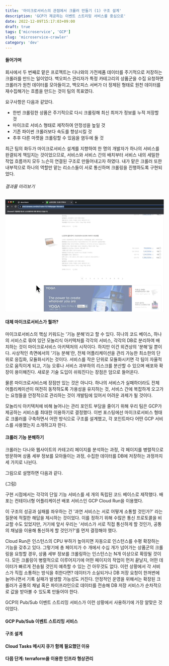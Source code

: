 ```yaml
---
title: '마이크로서비스의 관점에서 크롤러 만들기 (1) 구조 설계'
description: 'GCP가 제공하는 이벤트 스트리밍 서비스를 중심으로'
date: 2022-12-09T15:17:03+09:00
draft: true
tags: ['microservice', 'GCP']
slug: 'microservice-crawler'
category: 'dev'
---
```


#### 들어가며

회사에서 두 번째로 맡은 프로젝트는 다나와의 가전제품 데이터를 주기적으로 저장하는 크롤러를 만드는 일이었다.
백오피스 관리자가 특정 카테고리의 상품군을 수집 요청하면 크롤러가 원천 데이터를 모아들이고, 백오피스 서버가 더 정제된 형태로 원천 데이터를 재수집해가는 흐름을 만드는 것이 팀의 목표였다.

요구사항은 다음과 같았다.

- 한번 크롤링한 상품은 주기적으로 다시 크롤링해 최신 최저가 정보를 누적 저장할 것
- 마이크로 서비스 형태로 제작하여 안정성을 높일 것
- 기존 파이썬 크롤러보다 속도를 향상시킬 것
- 추후 다른 마켓을 크롤링할 수 있음을 염두에 둘 것

최근 팀의 화두가 마이크로서비스 설계를 지향하여 한 명의 개발자가 하나의 서비스를 완결되게 책임지는 것이었으므로, 서비스와 서비스 간의 배치부터 서비스 내의 세밀한 작업 흐름까지 모두 느슨히 연결된 구조로 만들어내고자 하였다. 내가 맡은 크롤러 또한 내부적으로 하나의 역할만 맡는 리소스들이 서로 통신하며 크롤링을 진행하도록 구현되었다.

###### 결과물 미리보기

![crawling-danawa](crawling-danawa.gif)

#### 대체 마이크로서비스가 뭘까?

마이크로서비스의 핵심 키워드는 '기능 분해'라고 할 수 있다. 히나의 코드 베이스, 하나의 서비스로 묶여 있던 모놀리식 아키텍처를 각각의 서비스, 각각의 DB로 분리하여 배치하는 것이 마이크로서비스 아키텍처의 시작이다. 하지만 이건 외견상의 '분해'일 뿐이다. 사상적인 측면에서의 '기능 분해'란, 전체 어플리케이션을 관리 가능한 최소한의 단위로 응집화, 모듈화시키는 것이다. 서비스를 작은 단위로 모듈화시키면 각 팀이 자율적으로 움직이게 되고, 기능 오류나 서비스 과부하의 리스크를 분산할 수 있으며 배포와 확장이 용이해진다. 새로운 기술 도입이 쉬워진다는 장점은 덤으로 들어온다.

물론 마이크로서비스에 장점만 있는 것은 아니다. 하나의 서비스가 실패하더라도 전체 어플리케이션이 여전히 동작하도록 가용성을 유지하는 것, 서비스 간에 복잡하게 오고가는 요청들을 안정적으로 관리하는 것이 개발팀에 있어서 어려운 과제가 될 것이다.

모놀리식 아키텍처에 비해 늘어나는 관리 포인트 부담을 줄이기 위해 우리 팀은 GCP가 제공하는 서비스를 최대한 이용하기로 결정했다. 이번 포스팅에선 마이크로서비스 형태로 크롤러를 구축하면서 어떤 방식으로 구조를 설계했고, 각 포인트마다 어떤 GCP 서비스를 사용했는지 소개하고자 한다.

#### 크롤러 기능 분해하기

크롤러는 다나와 웹사이트의 카테고리 페이지를 분석하는 과정, 각 페이지를 병렬적으로 방문하며 상품 세부 정보를 모아들이는 과정, 수집한 데이터를 DB에 저장하는 과정까지 세 가지로 나뉜다.

그림으로 설명하면 다음과 같다.

(그림)

구현 시점에서는 각각의 단일 기능 서비스를 세 개의 독립된 코드 베이스로 제작했다. 배포는 컨테이너형 어플리케이션 배포 서비스인 GCP Cloud Run을 이용했다.

이 구조의 성공과 실패를 좌우하는 건 '과연 서비스는 서로 어떻게 소통할 것인가?' 라는 질문에 적절한 해답을 제시하는 것이었다. 이를 정하기 위해 수많은 통신 프로토콜을 비교할 수도 있었지만, 거기에 앞서 우리는 '서비스가 서로 직접 통신하게 할 것인가, 공통의 채널을 이용해 통신하게 할 것인가?'를 먼저 결정해야 했다.

Cloud Run은 인스턴스의 CPU 부하가 높아지면 자동으로 인스턴스를 수평 확장하는 기능을 갖추고 있다. 그렇기에 총 페이지가 수 개에서 수십 개가 넘어가는 상품군의 크롤링을 요청할 경우, 상품 세부 정보를 크롤링하는 인스턴스는 N개 이상으로 확장될 것이다. 모든 크롤링이 병렬적으로 이루어지기에 어떤 페이지의 작업이 먼저 끝날지, 어떤 데이터가 빠르게 전송될 것인지 예측할 수 있는 건 아무것도 없다. 이런 상황에서 각 서비스가 직접 소통하는 방식을 취한다면? 데이터가 소실되거나 DB 저장 요청이 한꺼번에 늘어나면서 기록 실패가 발생할 가능성도 커진다. 안정적인 운영을 위해서는 확장된 크롤러가 공통의 채널 혹은 파이프라인으로 데이터를 전송해 DB 저장 서비스가 순차적으로 값을 받아볼 수 있도록 만들어야 한다.

GCP의 Pub/Sub 이벤트 스트리밍 서비스가 이런 상황에서 사용하기에 가장 알맞은 것이었다.

#### GCP Pub/Sub 이벤트 스트리밍 서비스

#### 구조 설계

#### Cloud Tasks 메시지 큐가 함께 필요했던 이유

#### 다믐 단계: terraform을 이용한 인프라 형상관리
